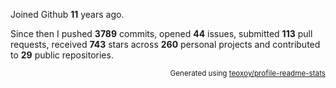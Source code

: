 Joined Github **11** years ago.

Since then I pushed **3789** commits, opened **44** issues, submitted **113** pull requests, received **743** stars across **260** personal projects and contributed to **29** public repositories.

<p align="right"><sub>Generated using <a href="https://github.com/marketplace/actions/profile-readme-stats">teoxoy/profile-readme-stats</a></sub></p>
